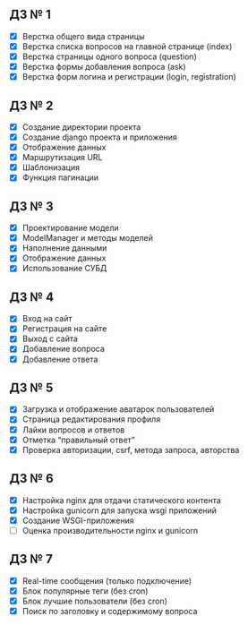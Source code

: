 ## ДЗ № 1

- [x] Верстка общего вида страницы
- [x] Верстка списка вопросов на главной странице (index)
- [x] Верстка страницы одного вопроса (question)
- [x] Верстка формы добавления вопроса (ask)
- [x] Верстка форм логина и регистрации (login, registration)

## ДЗ № 2
- [x] Создание директории проекта
- [x] Создание django проекта и приложения
- [x] Отображение данных
- [x] Маршрутизация URL
- [x] Шаблонизация
- [x] Функция пагинации

## ДЗ № 3
- [x] Проектирование модели
- [x] ModelManager и методы моделей
- [x] Наполнение данными
- [x] Отображение данных
- [x] Использование СУБД

## ДЗ № 4
- [x] Вход на сайт
- [x] Регистрация на сайте
- [x] Выход с сайта
- [x] Добавление вопроса
- [x] Добавление ответа

## ДЗ № 5
- [x] Загрузка и отображение аватарок пользователей
- [x] Страница редактирования профиля
- [x] Лайки вопросов и ответов
- [x] Отметка “правильный ответ”
- [x] Проверка авторизации, csrf, метода запроса, авторства

## ДЗ № 6
- [x] Настройка nginx для отдачи статического контента
- [x] Настройка gunicorn для запуска wsgi приложений 
- [x] Создание WSGI-приложения 
- [ ] Оценка производительности nginx и gunicorn

## ДЗ № 7
- [x] Real-time сообщения (только подключение)
- [x] Блок популярные теги (без cron)
- [x] Блок лучшие пользователи (без cron)
- [x] Поиск по заголовку и содержимому вопроса